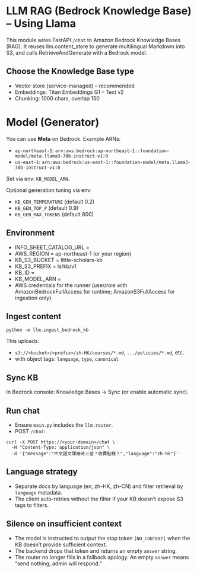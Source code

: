 # LLM RAG (Bedrock Knowledge Base) – Using Llama

This module wires FastAPI `/chat` to Amazon Bedrock Knowledge Bases (RAG). It reuses llm.content_store to generate multilingual Markdown into S3, and calls RetrieveAndGenerate with a Bedrock model.

## Choose the Knowledge Base type

- Vector store (service-managed) – recommended
- Embeddings: Titan Embeddings G1 – Text v2
- Chunking: 1000 chars, overlap 150

# Model (Generator)

You can use **Meta** on Bedrock. Example ARNs:  
- `ap-northeast-1`: `arn:aws:bedrock:ap-northeast-1::foundation-model/meta.llama3-70b-instruct-v1:0`  
- `us-east-1`: `arn:aws:bedrock:us-east-1::foundation-model/meta.llama3-70b-instruct-v1:0`  

Set via env: `KB_MODEL_ARN`.

Optional generation tuning via env:
- `KB_GEN_TEMPERATURE` (default 0.2)
- `KB_GEN_TOP_P` (default 0.9)
- `KB_GEN_MAX_TOKENS` (default 800)

## Environment

- INFO_SHEET_CATALOG_URL = <your catalog CSV>
- AWS_REGION = ap-northeast-1 (or your region)
- KB_S3_BUCKET = little-scholars-kb
- KB_S3_PREFIX = ls/kb/v1
- KB_ID = <KnowledgeBaseId>
- KB_MODEL_ARN = <Qwen ARN above>
- AWS credentials for the runner (user/role with AmazonBedrockFullAccess for runtime; AmazonS3FullAccess for ingestion only)

## Ingest content

```
python -m llm.ingest_bedrock_kb
```

This uploads:
- `s3://<bucket>/<prefix>/zh-HK/courses/*.md`, `.../policies/*.md`, etc.
- with object tags: `language`, `type`, `canonical`

## Sync KB

In Bedrock console: Knowledge Bases → Sync (or enable automatic sync).

## Run chat

- Ensure `main.py` includes the `llm.router`.
- POST `/chat`:

```
curl -X POST https://<your-domain>/chat \
  -H "Content-Type: application/json" \
  -d '{"message":"中文語文課幾時上堂？收費點樣？","language":"zh-hk"}'
```

## Language strategy

- Separate docs by language (en, zh-HK, zh-CN) and filter retrieval by `language` metadata.
- The client auto-retries without the filter if your KB doesn’t expose S3 tags to filters.

## Silence on insufficient context

- The model is instructed to output the stop token `[NO_CONTEXT]` when the KB doesn’t provide sufficient context.
- The backend drops that token and returns an empty `answer` string.
- The router no longer fills in a fallback apology. An empty `answer` means “send nothing; admin will respond.”